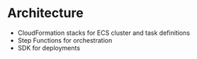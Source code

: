 # Architecture

- CloudFormation stacks for ECS cluster and task definitions
- Step Functions for orchestration
- SDK for deployments
